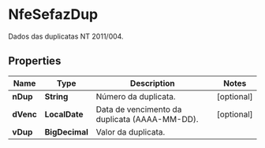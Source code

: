 

# NfeSefazDup

Dados das duplicatas NT 2011/004.

## Properties

| Name | Type | Description | Notes |
|------------ | ------------- | ------------- | -------------|
|**nDup** | **String** | Número da duplicata. |  [optional] |
|**dVenc** | **LocalDate** | Data de vencimento da duplicata (AAAA-MM-DD). |  [optional] |
|**vDup** | **BigDecimal** | Valor da duplicata. |  |



